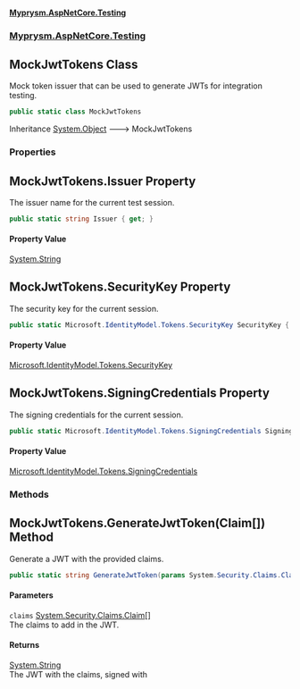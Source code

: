 #### [Myprysm.AspNetCore.Testing](index.md 'index')
### [Myprysm.AspNetCore.Testing](index.md#Myprysm_AspNetCore_Testing 'Myprysm.AspNetCore.Testing')
## MockJwtTokens Class
Mock token issuer that can be used to generate JWTs for integration testing.  
```csharp
public static class MockJwtTokens
```

Inheritance [System.Object](https://docs.microsoft.com/en-us/dotnet/api/System.Object 'System.Object') &#129106; MockJwtTokens  
### Properties
<a name='Myprysm_AspNetCore_Testing_MockJwtTokens_Issuer'></a>
## MockJwtTokens.Issuer Property
The issuer name for the current test session.  
```csharp
public static string Issuer { get; }
```
#### Property Value
[System.String](https://docs.microsoft.com/en-us/dotnet/api/System.String 'System.String')
  
<a name='Myprysm_AspNetCore_Testing_MockJwtTokens_SecurityKey'></a>
## MockJwtTokens.SecurityKey Property
The security key for the current session.  
```csharp
public static Microsoft.IdentityModel.Tokens.SecurityKey SecurityKey { get; }
```
#### Property Value
[Microsoft.IdentityModel.Tokens.SecurityKey](https://docs.microsoft.com/en-us/dotnet/api/Microsoft.IdentityModel.Tokens.SecurityKey 'Microsoft.IdentityModel.Tokens.SecurityKey')
  
<a name='Myprysm_AspNetCore_Testing_MockJwtTokens_SigningCredentials'></a>
## MockJwtTokens.SigningCredentials Property
The signing credentials for the current session.  
```csharp
public static Microsoft.IdentityModel.Tokens.SigningCredentials SigningCredentials { get; }
```
#### Property Value
[Microsoft.IdentityModel.Tokens.SigningCredentials](https://docs.microsoft.com/en-us/dotnet/api/Microsoft.IdentityModel.Tokens.SigningCredentials 'Microsoft.IdentityModel.Tokens.SigningCredentials')
  
### Methods
<a name='Myprysm_AspNetCore_Testing_MockJwtTokens_GenerateJwtToken(System_Security_Claims_Claim__)'></a>
## MockJwtTokens.GenerateJwtToken(Claim[]) Method
Generate a JWT with the provided claims.  
```csharp
public static string GenerateJwtToken(params System.Security.Claims.Claim[] claims);
```
#### Parameters
<a name='Myprysm_AspNetCore_Testing_MockJwtTokens_GenerateJwtToken(System_Security_Claims_Claim__)_claims'></a>
`claims` [System.Security.Claims.Claim](https://docs.microsoft.com/en-us/dotnet/api/System.Security.Claims.Claim 'System.Security.Claims.Claim')[[]](https://docs.microsoft.com/en-us/dotnet/api/System.Array 'System.Array')  
The claims to add in the JWT.
  
#### Returns
[System.String](https://docs.microsoft.com/en-us/dotnet/api/System.String 'System.String')  
The JWT with the claims, signed with 
  
